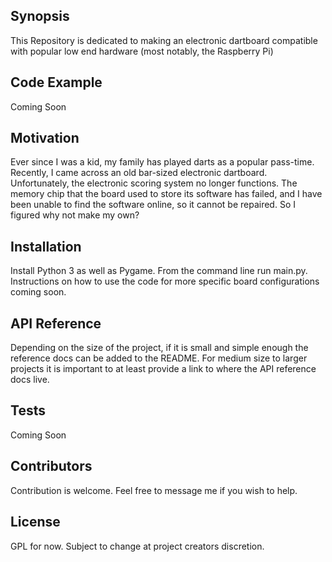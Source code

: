 ## Synopsis

This Repository is dedicated to making an electronic dartboard compatible with popular low end hardware (most notably, the Raspberry Pi)

## Code Example

Coming Soon

## Motivation

Ever since I was a kid, my family has played darts as a popular pass-time.  Recently, I came across an old bar-sized electronic dartboard.  Unfortunately, the electronic scoring system no longer functions.  The memory chip that the board used to store its software has failed, and I have been unable to find the software online, so it cannot be repaired.  So I figured why not make my own?

## Installation

Install Python 3 as well as Pygame.  From the command line run main.py.  Instructions on how to use the code for more specific board configurations coming soon.

## API Reference

Depending on the size of the project, if it is small and simple enough the reference docs can be added to the README. For medium size to larger projects it is important to at least provide a link to where the API reference docs live.

## Tests

Coming Soon

## Contributors

Contribution is welcome.  Feel free to message me if you wish to help.

## License

GPL for now.  Subject to change at project creators discretion.
